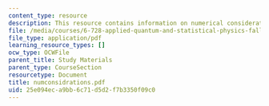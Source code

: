 ```yaml
---
content_type: resource
description: This resource contains information on numerical considerations.
file: /media/courses/6-728-applied-quantum-and-statistical-physics-fall-2006/25e094eca9bb6c71d5d2f7b3350f09c0_numconsidrations.pdf
file_type: application/pdf
learning_resource_types: []
ocw_type: OCWFile
parent_title: Study Materials
parent_type: CourseSection
resourcetype: Document
title: numconsidrations.pdf
uid: 25e094ec-a9bb-6c71-d5d2-f7b3350f09c0
---
```

